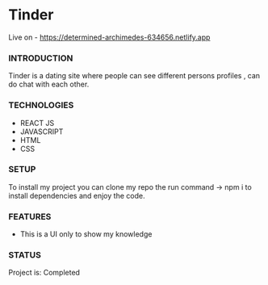 # Tinder
Live on - https://determined-archimedes-634656.netlify.app
<h3>INTRODUCTION</h3>
<p>Tinder is a dating site where people can see different persons  profiles , can do chat with each other.</p>
<h3>TECHNOLOGIES</h3>
<ul>
  <li>REACT JS</li>
  <li>JAVASCRIPT</li>
  <li>HTML</li>
  <li>CSS</li>
</ul>
<h3>SETUP</h3>
<p>To install my project you can clone my repo the run command -> npm i to install dependencies and enjoy the code.</p>
<h3>FEATURES</h3>
<ul>
  <li>This is a UI only to show my knowledge </li>
</ul>
<h3>STATUS</h3>
<p>Project is: Completed</p>
